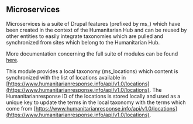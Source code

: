 ## Microservices

Microservices is a suite of Drupal features (prefixed by ms_) which have been created in the context of the
Humanitarian Hub and can be reused by other entities to easily integrate taxonomies which are pulled and
synchronized from sites which belong to the Humanitarian Hub.

More documentation concerning the full suite of modules can be found [here](https://github.com/un-ocha/ms_core).

This module provides a local taxonomy (ms_locations) which content is synchronized with the list of locations available in [https://www.humanitarianresponse.info/api/v1.0/locations](https://www.humanitarianresponse.info/api/v1.0/locations). The Humanitarianresponse ID of the locations is stored locally and used as a unique key to update the terms in the local taxonomy with the terms which come from [https://www.humanitarianresponse.info/api/v1.0/locations](https://www.humanitarianresponse.info/api/v1.0/locations).
